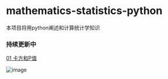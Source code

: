# mathematics-statistics-python

本项目将用python阐述和计算统计学知识

### 持续更新中

[01 卡方和P值](https://github.com/duhanmin/mathematics-statistics-python/blob/master/01%20%E5%8D%A1%E6%96%B9%E5%92%8CP%E5%80%BC.py)


![image](https://github.com/duhanmin/mathematics-statistics-python/blob/master/images/56941777ad0bf85494a6b29f3bbb2508.png)